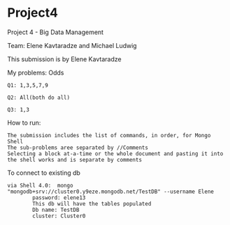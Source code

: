 # Project4
Project 4 - Big Data Management

Team: Elene Kavtaradze and Michael Ludwig

This submission is by Elene Kavtaradze

My problems: Odds

	Q1: 1,3,5,7,9

	Q2: All(both do all)

	Q3: 1,3

How to run:
	
	The submission includes the list of commands, in order, for Mongo Shell
	The sub-problems aree separated by //Comments
	Selecting a block at-a-time or the whole document and pasting it into the shell works and is separate by comments

	
To connect to existing db

	via Shell 4.0:  mongo "mongodb+srv://cluster0.y9eze.mongodb.net/TestDB" --username Elene
			password: elene13
			This db will have the tables populated
			Db name: TestDB
			cluster: Cluster0
